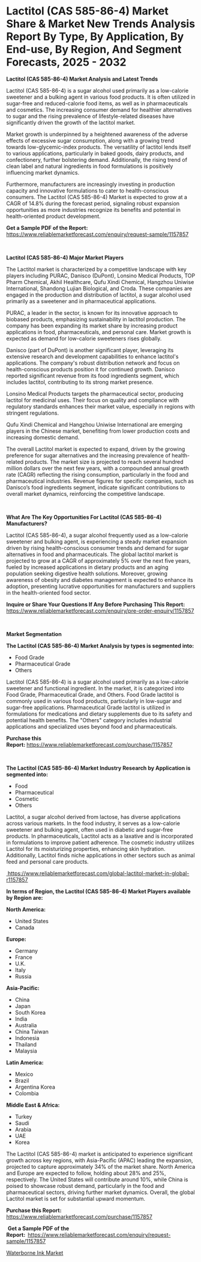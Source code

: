 <p><h1>Lactitol (CAS 585-86-4) Market Share & Market New Trends Analysis Report By Type, By Application, By End-use, By Region, And Segment Forecasts, 2025 - 2032</h1></p><p><strong>Lactitol (CAS 585-86-4) Market Analysis and Latest Trends</strong></p>
<p><p>Lactitol (CAS 585-86-4) is a sugar alcohol used primarily as a low-calorie sweetener and a bulking agent in various food products. It is often utilized in sugar-free and reduced-calorie food items, as well as in pharmaceuticals and cosmetics. The increasing consumer demand for healthier alternatives to sugar and the rising prevalence of lifestyle-related diseases have significantly driven the growth of the lactitol market.</p><p>Market growth is underpinned by a heightened awareness of the adverse effects of excessive sugar consumption, along with a growing trend towards low-glycemic-index products. The versatility of lactitol lends itself to various applications, particularly in baked goods, dairy products, and confectionery, further bolstering demand. Additionally, the rising trend of clean label and natural ingredients in food formulations is positively influencing market dynamics.</p><p>Furthermore, manufacturers are increasingly investing in production capacity and innovative formulations to cater to health-conscious consumers. The Lactitol (CAS 585-86-4) Market is expected to grow at a CAGR of 14.8% during the forecast period, signaling robust expansion opportunities as more industries recognize its benefits and potential in health-oriented product development.</p></p>
<p><strong>Get a Sample PDF of the Report:&nbsp;</strong> <a href="https://www.reliablemarketforecast.com/enquiry/request-sample/1157857?utm_campaign=1890&utm_medium=2&utm_source=Github&utm_content=ia&utm_term=01022025&utm_id=lactitol-cas-585-86-4">https://www.reliablemarketforecast.com/enquiry/request-sample/1157857</a></p>
<p>&nbsp;</p>
<p><strong>Lactitol (CAS 585-86-4) Major Market Players</strong></p>
<p><p>The Lactitol market is characterized by a competitive landscape with key players including PURAC, Danisco (DuPont), Lonsino Medical Products, TOP Pharm Chemical, Akhil Healthcare, Qufu Xindi Chemical, Hangzhou Uniwise International, Shandong Lujian Biological, and Croda. These companies are engaged in the production and distribution of lactitol, a sugar alcohol used primarily as a sweetener and in pharmaceutical applications.</p><p>PURAC, a leader in the sector, is known for its innovative approach to biobased products, emphasizing sustainability in lactitol production. The company has been expanding its market share by increasing product applications in food, pharmaceuticals, and personal care. Market growth is expected as demand for low-calorie sweeteners rises globally.</p><p>Danisco (part of DuPont) is another significant player, leveraging its extensive research and development capabilities to enhance lactitol's applications. The company's robust distribution network and focus on health-conscious products position it for continued growth. Danisco reported significant revenue from its food ingredients segment, which includes lactitol, contributing to its strong market presence.</p><p>Lonsino Medical Products targets the pharmaceutical sector, producing lactitol for medicinal uses. Their focus on quality and compliance with regulatory standards enhances their market value, especially in regions with stringent regulations.</p><p>Qufu Xindi Chemical and Hangzhou Uniwise International are emerging players in the Chinese market, benefiting from lower production costs and increasing domestic demand.</p><p>The overall Lactitol market is expected to expand, driven by the growing preference for sugar alternatives and the increasing prevalence of health-related products. The market size is projected to reach several hundred million dollars over the next few years, with a compounded annual growth rate (CAGR) reflecting the rising consumption, particularly in the food and pharmaceutical industries. Revenue figures for specific companies, such as Danisco’s food ingredients segment, indicate significant contributions to overall market dynamics, reinforcing the competitive landscape.</p></p>
<p>&nbsp;</p>
<p><strong>What Are The Key Opportunities For Lactitol (CAS 585-86-4) Manufacturers?</strong></p>
<p><p>Lactitol (CAS 585-86-4), a sugar alcohol frequently used as a low-calorie sweetener and bulking agent, is experiencing a steady market expansion driven by rising health-conscious consumer trends and demand for sugar alternatives in food and pharmaceuticals. The global lactitol market is projected to grow at a CAGR of approximately 5% over the next five years, fueled by increased applications in dietary products and an aging population seeking digestive health solutions. Moreover, growing awareness of obesity and diabetes management is expected to enhance its adoption, presenting lucrative opportunities for manufacturers and suppliers in the health-oriented food sector.</p></p>
<p><strong>Inquire or Share Your Questions If Any Before Purchasing This Report:</strong> <a href="https://www.reliablemarketforecast.com/enquiry/pre-order-enquiry/1157857?utm_campaign=1890&utm_medium=2&utm_source=Github&utm_content=ia&utm_term=01022025&utm_id=lactitol-cas-585-86-4">https://www.reliablemarketforecast.com/enquiry/pre-order-enquiry/1157857</a></p>
<p>&nbsp;</p>
<p><strong>Market Segmentation</strong></p>
<p><strong>The Lactitol (CAS 585-86-4) Market Analysis by types is segmented into:</strong></p>
<p><ul><li>Food Grade</li><li>Pharmaceutical Grade</li><li>Others</li></ul></p>
<p><p>Lactitol (CAS 585-86-4) is a sugar alcohol used primarily as a low-calorie sweetener and functional ingredient. In the market, it is categorized into Food Grade, Pharmaceutical Grade, and Others. Food Grade lactitol is commonly used in various food products, particularly in low-sugar and sugar-free applications. Pharmaceutical Grade lactitol is utilized in formulations for medications and dietary supplements due to its safety and potential health benefits. The "Others" category includes industrial applications and specialized uses beyond food and pharmaceuticals.</p></p>
<p><strong>Purchase this Report:&nbsp;</strong><a href="https://www.reliablemarketforecast.com/purchase/1157857?utm_campaign=1890&utm_medium=2&utm_source=Github&utm_content=ia&utm_term=01022025&utm_id=lactitol-cas-585-86-4">https://www.reliablemarketforecast.com/purchase/1157857</a></p>
<p>&nbsp;</p>
<p><strong>The Lactitol (CAS 585-86-4) Market Industry Research by Application is segmented into:</strong></p>
<p><ul><li>Food</li><li>Pharmaceutical</li><li>Cosmetic</li><li>Others</li></ul></p>
<p><p>Lactitol, a sugar alcohol derived from lactose, has diverse applications across various markets. In the food industry, it serves as a low-calorie sweetener and bulking agent, often used in diabetic and sugar-free products. In pharmaceuticals, Lactitol acts as a laxative and is incorporated in formulations to improve patient adherence. The cosmetic industry utilizes Lactitol for its moisturizing properties, enhancing skin hydration. Additionally, Lactitol finds niche applications in other sectors such as animal feed and personal care products.</p></p>
<p><a href="https://www.reliablemarketforecast.com/global-lactitol-market-in-global-r1157857?utm_campaign=1890&utm_medium=2&utm_source=Github&utm_content=ia&utm_term=01022025&utm_id=lactitol-cas-585-86-4">&nbsp;https://www.reliablemarketforecast.com/global-lactitol-market-in-global-r1157857</a></p>
<p><strong>In terms of Region, the Lactitol (CAS 585-86-4) Market Players available by Region are:</strong></p>
<p>
    <p> <strong> North America: </strong>
        <ul>
            <li>United States</li>
            <li>Canada</li>
        </ul>
        </p> 
    <p> <strong> Europe: </strong>
        <ul>
            <li>Germany</li>
            <li>France</li>
            <li>U.K.</li>
            <li>Italy</li>
            <li>Russia</li>
        </ul>
        </p> 
    <p> <strong> Asia-Pacific: </strong>
        <ul>
            <li>China</li>
            <li>Japan</li>
            <li>South Korea</li>
            <li>India</li>
            <li>Australia</li>
            <li>China Taiwan</li>
            <li>Indonesia</li>
            <li>Thailand</li>
            <li>Malaysia</li>
        </ul>
        </p> 
    <p> <strong> Latin America: </strong>
        <ul>
            <li>Mexico</li>
            <li>Brazil</li>
            <li>Argentina Korea</li>
            <li>Colombia</li>
        </ul>
        </p> 
    <p> <strong> Middle East & Africa: </strong>
        <ul>
            <li>Turkey</li>
            <li>Saudi</li>
            <li>Arabia</li>
            <li>UAE</li>
            <li>Korea</li>
        </ul>
    </p>
    </p>
<p><p>The Lactitol (CAS 585-86-4) market is anticipated to experience significant growth across key regions, with Asia-Pacific (APAC) leading the expansion, projected to capture approximately 34% of the market share. North America and Europe are expected to follow, holding about 28% and 25%, respectively. The United States will contribute around 10%, while China is poised to showcase robust demand, particularly in the food and pharmaceutical sectors, driving further market dynamics. Overall, the global Lactitol market is set for substantial upward momentum.</p></p>
<p><strong>Purchase this Report: </strong><a href="https://www.reliablemarketforecast.com/purchase/1157857?utm_campaign=1890&utm_medium=2&utm_source=Github&utm_content=ia&utm_term=01022025&utm_id=lactitol-cas-585-86-4">https://www.reliablemarketforecast.com/purchase/1157857</a></p>
<p>&nbsp;<strong>Get a Sample PDF of the Report:&nbsp;&nbsp;</strong><a href="https://www.reliablemarketforecast.com/enquiry/request-sample/1157857?utm_campaign=1890&utm_medium=2&utm_source=Github&utm_content=ia&utm_term=01022025&utm_id=lactitol-cas-585-86-4">https://www.reliablemarketforecast.com/enquiry/request-sample/1157857</a></p>
<p><strong></strong></p>
<p><p><a href="https://github.com/lylyparadise/Market-Research-Report-List-5/blob/main/waterborne-ink-market.md?utm_campaign=1890&utm_medium=2&utm_source=Github&utm_content=ia&utm_term=01022025&utm_id=lactitol-cas-585-86-4">Waterborne Ink Market</a></p></p>